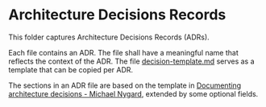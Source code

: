 # Architecture Decisions Records

This folder captures Architecture Decisions Records (ADRs).

Each file contains an ADR. The file shall have a meaningful name that reflects the context of the ADR. The
file [decision-template.md](decision-template.md) serves as a template that can be copied per ADR.

The sections in an ADR file are based on the template
in [Documenting architecture decisions - Michael Nygard](http://thinkrelevance.com/blog/2011/11/15/documenting-architecture-decisions),
extended by some optional fields. 


